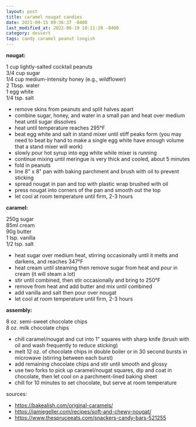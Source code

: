 ```yaml
---
layout: post
title: caramel nougat candies
date: 2021-09-15 09:36:37 -0400
last_modified_at: 2022-06-19 10:11:20 -0400
category: dessert
tags: candy caramel peanut longish
---
```


**nougat:**

1 cup lightly-salted cocktail peanuts  
3/4 cup sugar  
1/4 cup medium-intensity honey (e.g., wildflower)  
2 Tbsp. water  
1 egg white  
1/4 tsp. salt  
* remove skins from peanuts and split halves apart
* combine sugar, honey, and water in a small pan and heat over medium heat until sugar dissolves
* heat until temperature reaches 295°F
* beat egg white and salt in stand mixer until stiff peaks form (you may need to beat by hand to
  make a single egg white have enough volume that a stand mixer will work)
* slowly pour hot syrup into egg white while mixer is running
* continue mixing until meringue is very thick and cooled, about 5 minutes
* fold in peanuts
* line 8" x 8" pan with baking parchment and brush with oil to prevent sticking
* spread nougat in pan and top with plastic wrap brushed with oil
* press nougat into corners of the pan and smooth out the top
* let cool at room temperature until firm, 2-3 hours


**caramel:**

250g sugar  
85ml cream  
90g butter  
1 tsp. vanilla  
1/2 tsp. salt  
* heat sugar over medium heat, stirring occasionally until it melts and darkens, and reaches 347°F
* heat cream until steaming then remove sugar from heat and pour in cream (it will steam a lot)
* stir until combined, then stir occasionally and bring to 250°F
* remove from heat and add butter and mix until combined
* add vanilla and salt then pour over nougat
* let cool at room temperature until firm, 2-3 hours


**assembly:**

8 oz. semi-sweet chocolate chips  
8 oz. milk chocolate chips
* chill caramel/nougat and cut into 1" squares with sharp knife (brush with oil and wash frequently
  to reduce sticking)
* melt 12 oz. of chocolate chips in double boiler or in 30 second bursts in microwave (stirring
  between each burst)
* add remaining chocolate chips and stir until smooth and glossy
* use two forks to pick up caramel/nougat squares, dip and coat in chocolate, then let cool on
  a parchment-lined baking sheet
* chill for 10 minutes to set chocolate, but serve at room temperature

sources:
* <https://bakealish.com/original-caramels/>
* <https://jamiegeller.com/recipes/soft-and-chewy-nougat/>
* <https://www.thespruceeats.com/snackers-candy-bars-521255>
